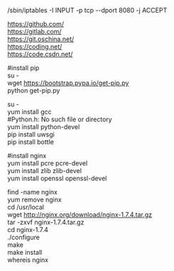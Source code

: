 /sbin/iptables -I INPUT -p tcp --dport 8080 -j ACCEPT  
  
https://github.com/  
https://gitlab.com/  
https://git.oschina.net/  
https://coding.net/  
https://code.csdn.net/  
  
#install pip  
su -  
wget https://bootstrap.pypa.io/get-pip.py  
python get-pip.py  
  
su -  
yum install gcc  
#Python.h: No such file or directory  
yum install python-devel  
pip install uwsgi  
pip install bottle  
  
#install nginx  
yum install pcre pcre-devel    
yum install zlib zlib-devel    
yum install openssl openssl-devel    
  
find -name nginx  
yum remove nginx  
cd /usr/local   
wget http://nginx.org/download/nginx-1.7.4.tar.gz  
tar -zxvf nginx-1.7.4.tar.gz  
cd  nginx-1.7.4  
./configure  
make  
make install  
whereis nginx   
  
